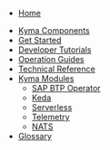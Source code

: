 * [Home](/README.md)
<!-- markdown-link-check-disable -->
* [Kyma Components](/01-overview/README.md)
* [Get Started](/02-get-started/README.md)
* [Developer Tutorials](/03-tutorials/README.md)
* [Operation Guides](/04-operation-guides/README.md)
* [Technical Reference](05-technical-reference/README.md)
* [Kyma Modules](06-modules/README.md)
  * [SAP BTP Operator](/btp-manager/user/README.md)
  * [Keda](/keda-manager/user/README.md)
  * [Serverless](/serverless-manager/user/README.md)
  * [Telemetry](/telemetry-manager/user/README.md)
  * [NATS](/nats-manager/user/README.md)
* [Glossary](/glossary.md)
<!-- markdown-link-check-enable -->
